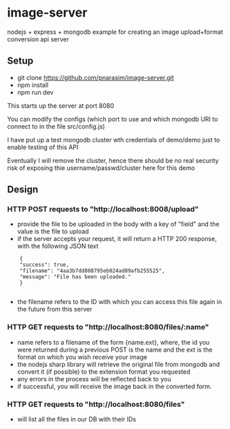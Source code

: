 # image-server
nodejs + express + mongodb example for creating an image upload+format conversion api server


## Setup
- git clone https://github.com/pnarasim/image-server.git 
- npm install
- npm run dev


This starts up the server at port 8080

You can modify the configs (which port to use and which mongodb URI to connect to in the file src/config.js)

I have put up a test mongodb cluster wth credentials of demo/demo just to enable testing of this API

Eventually I will remove the cluster, hence there should be no real security risk of exposing thie username/passwd/cluster here for this demo


## Design
### HTTP POST requests to "http://localhost:8008/upload"
- provide the file to be uploaded in the body with a key of "field" and the value is the file to upload
- if the server accepts your request, it will return a HTTP 200 response, with the following JSON text
```
	{
    "success": true,
    "filename": "4aa3b7dd808795eb024ad89afb255525",
    "message": "File has been uploaded."
	}
 
```

- the filename refers to the ID with which you can access this file again in the future from this server

### HTTP GET requests to "http://localhost:8080/files/:name"
-  name refers to a filename of the form {name.ext}, where, the id you were returned during a previous POST is the name and the ext is the format on which you wish receive your image
- the nodejs sharp library will retrieve the original file from mongodb and convert it (if possible) to the extension format you requested
- any errors in the process will be reflected back to you
- if successful, you will receive the image back in the converted form.

### HTTP GET requests to "http://localhost:8080/files"
- will list all the files in our DB with their IDs 